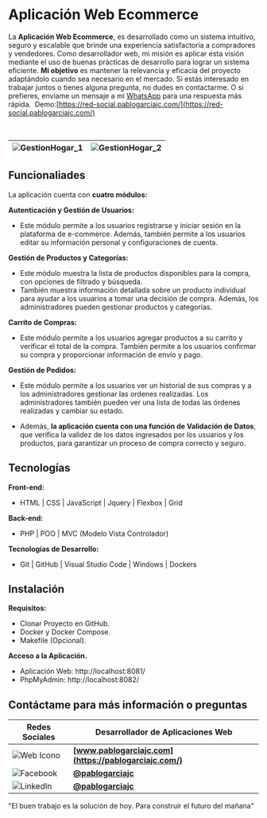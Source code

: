 
# Aplicación Web Ecommerce

La **Aplicación Web Ecommerce**, es desarrollado como un sistema intuitivo, seguro y escalable que brinde una experiencia satisfactoria a compradores y vendedores. Como desarrollador web, mi misión es aplicar esta visión mediante el uso de buenas prácticas de desarrollo para lograr un sistema eficiente. **Mi objetivo** es mantener la relevancia y eficacia del proyecto adaptándolo cuando sea necesario en el mercado. Si estás interesado en trabajar juntos o tienes alguna pregunta, no dudes en contactarme. O si prefieres, envíame un mensaje a mi [WhatsApp](https://api.whatsapp.com/send?phone=672354875) para una respuesta más rápida. 
Demo:[https://red-social.pablogarciajc.com/](https://red-social.pablogarciajc.com/)

</br>

| ![GestionHogar_1](https://pablogarciajc.com/wp-content/uploads/2024/03/pablogarciajc-aplicacion-web-ecommerce-img1.webp) | ![GestionHogar_2](https://pablogarciajc.com/wp-content/uploads/2024/03/pablogarciajc-aplicacion-web-ecommerce-img2.webp) |
|-----------|-----------|


## Funcionaliades

La aplicación cuenta con **cuatro módulos:**

**Autenticación y Gestión de Usuarios:**

* Este módulo permite a los usuarios registrarse y iniciar sesión en la plataforma de e-commerce. Además, también permite a los usuarios editar su información personal y configuraciones de cuenta.

**Gestión de Productos y Categorías:**

* Este módulo muestra la lista de productos disponibles para la compra, con opciones de filtrado y búsqueda.
* También muestra información detallada sobre un producto individual para ayudar a los usuarios a tomar una decisión de compra. Además, los administradores pueden gestionar productos y categorías.

**Carrito de Compras:**

* Este módulo permite a los usuarios agregar productos a su carrito y verificar el total de la compra. También permite a los usuarios confirmar su compra y proporcionar información de envío y pago.

**Gestión de Pedidos:**

* Este módulo permite a los usuarios ver un historial de sus compras y a los administradores gestionar las ordenes realizadas. Los administradores también pueden ver una lista de todas las órdenes realizadas y cambiar su estado.

* Además, **la aplicación cuenta con una función de Validación de Datos**, que verifica la validez de los datos ingresados por los usuarios y los productos, para garantizar un proceso de compra correcto y seguro.

## Tecnologías

**Front-end:**

* HTML | CSS | JavaScript | Jquery | Flexbox | Grid

**Back-end:**

* PHP | POO | MVC (Modelo Vista Controlador)

**Tecnologías de Desarrollo:**

* Git | GitHub | Visual Studio Code | Windows | Dockers

## Instalación

**Requisitos:**

* Clonar Proyecto en GitHub.
* Docker y Docker Compose.
* Makefile (Opcional).

**Acceso a la Aplicación.**
* Aplicación Web: http://localhost:8081/
* PhpMyAdmin: http://localhost:8082/

## Contáctame para más información o preguntas

| Redes Sociales  | Desarrollador de Aplicaciones Web |
| ------------- | ------------- |
| ![Web Icono](https://pablogarciajc.com/wp-content/uploads/2024/04/web.png) | **[www.pablogarciajc.com](https://pablogarciajc.com/)** |
| ![Facebook](https://pablogarciajc.com/wp-content/uploads/2024/04/facebook.png) | **[@pablogarciajc](https://www.facebook.com/PabloGarciaJC)** |
| ![LinkedIn](https://pablogarciajc.com/wp-content/uploads/2024/04/linkedin.png) | **[@pablogarciajc](https://www.linkedin.com/in/pablogarciajc/)** |

"El buen trabajo es la solución de hoy.
Para construir el futuro del mañana"